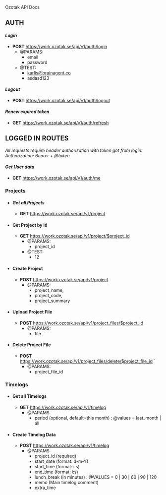 

Ozotak API Docs

## AUTH

  

#### *Login*

* **POST** https://work.ozotak.se/api/v1/auth/login 
	* @PARAMS: 
		* email
		* password
	* @TEST:
		* karlis@brainagent.co 
		* asdasd123 

#### *Logout*

* **POST** https://work.ozotak.se/api/v1/auth/logout

#### *Renew expired token*

* **GET** https://work.ozotak.se/api/v1/auth/refresh

  

## LOGGED IN ROUTES

*All requests require header authorization with token got from login. Authorization: Bearer + @token*

#### *Get User data*

* **GET** https://work.ozotak.se/api/v1/auth/me

### Projects

  

 - #### *Get all Projects*
   
	 - **GET** https://work.ozotak.se/api/v1/project
 - #### Get Project by Id
   
	 - **GET** https://work.ozotak.se/api/v1/project/$project_id 
		 - @PARAMS: 
			 - project_id
		- @TEST: 
			- 12

 - #### Create Project

	* **POST** https://work.ozotak.se/api/v1/project 
		* @PARAMS: 
			* project_name, 
			* project_code, 
			* project_summary

 - #### Upload Project File
   
	 - **POST** https://work.ozotak.se/api/v1/project_files/$project_id 
		 - @PARAMS: 
			 - file

 - #### Delete Project File
   
   - **POST** https://work.ozotak.se/api/v1/project_files/delete/$project_file_id `
		- @PARAMS: 
			- project_file_id
			
### Timelogs

 - #### Get all Timelogs
   
   * **GET** https://work.ozotak.se/api/v1/timelog
	   * @PARAMS
		   * period (optional, default=this month) : @values = last_month | all 
- #### Create Timelog Data
	 * **POST** https://work.ozotak.se/api/v1/timelog
		 * @PARAMS
			 * project_id (required)
			 * start_date (format: d-m-Y) 
			 * start_time (format: i:s)
			 * end_time (format: i:s)
			 * lunch_break (in minutes) : @VALUES = 0 | 30 | 60 | 90 | 120
			 * memo (Main timelog comment)
			 * extra_time

<!--stackedit_data:
eyJoaXN0b3J5IjpbLTQyODc4NDYxNCwtNDU5ODEwMzIsLTc3Nj
QxMjcwLC0xNjIwODc4MTUyLC0xNjE1NTEyNTk0LDE4ODM3MzUx
N119
-->